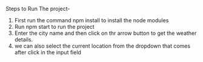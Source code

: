 Steps to Run The project-
1) First run the command npm install to install the node modules
2) Run npm start to run the project
3) Enter the city name and then click on thr arrow button to get the weather details.
4) we can also select the current location from the dropdown that comes after click in the input field
